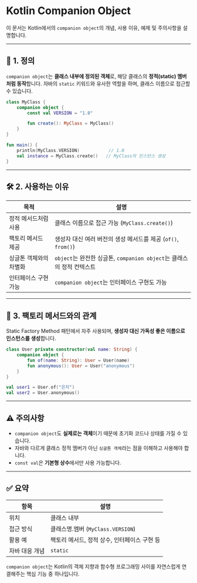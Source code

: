 # Kotlin Companion Object

이 문서는 Kotlin에서의 `companion object`의 개념, 사용 이유, 예제 및 주의사항을 설명합니다.

---

## 🧾 1. 정의

`companion object`는 **클래스 내부에 정의된 객체**로, 해당 클래스의 **정적(static) 멤버처럼 동작**합니다. 자바의 `static` 키워드와 유사한 역할을 하며, 클래스 이름으로 접근할 수 있습니다.

```kotlin
class MyClass {
    companion object {
        const val VERSION = "1.0"

        fun create(): MyClass = MyClass()
    }
}

fun main() {
    println(MyClass.VERSION)           // 1.0
    val instance = MyClass.create()   // MyClass의 인스턴스 생성
}
```

---

## 🛠 2. 사용하는 이유

| 목적           | 설명                                                  |
| ------------ | --------------------------------------------------- |
| 정적 메서드처럼 사용  | 클래스 이름으로 접근 가능 (`MyClass.create()`)                 |
| 팩토리 메서드 제공   | 생성자 대신 여러 버전의 생성 메서드를 제공 (`of()`, `from()`)         |
| 싱글톤 객체와의 차별화 | `object`는 완전한 싱글톤, `companion object`는 클래스의 정적 컨텍스트 |
| 인터페이스 구현 가능  | `companion object`는 인터페이스 구현도 가능                    |

---

## 🔄 3. 팩토리 메서드와의 관계

Static Factory Method 패턴에서 자주 사용되며, **생성자 대신 가독성 좋은 이름으로 인스턴스를 생성**합니다.

```kotlin
class User private constructor(val name: String) {
    companion object {
        fun of(name: String): User = User(name)
        fun anonymous(): User = User("anonymous")
    }
}

val user1 = User.of("은지")
val user2 = User.anonymous()
```

---

## ⚠️ 주의사항

- `companion object`도 **실제로는 객체**이기 때문에 초기화 코드나 상태를 가질 수 있습니다.
- 자바와 다르게 클래스 정적 멤버가 아닌 `싱글톤 객체`라는 점을 이해하고 사용해야 합니다.
- `const val`은 **기본형 상수**에서만 사용 가능합니다.

---

## ✅ 요약

| 항목       | 설명                          |
| -------- | --------------------------- |
| 위치       | 클래스 내부                      |
| 접근 방식    | 클래스명.멤버 (`MyClass.VERSION`) |
| 활용 예     | 팩토리 메서드, 정적 상수, 인터페이스 구현 등  |
| 자바 대응 개념 | `static`                    |

`companion object`는 Kotlin의 객체 지향과 함수형 프로그래밍 사이를 자연스럽게 연결해주는 핵심 기능 중 하나입니다.

